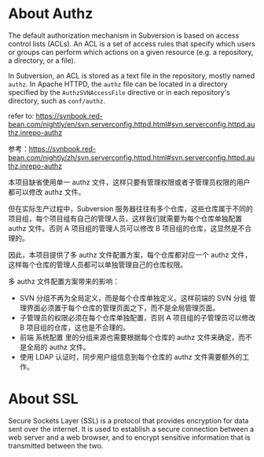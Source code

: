 # About Authz

The default authorization mechanism in Subversion is based on access control lists (ACLs). An ACL is a set of access rules that specify which users or groups can perform which actions on a given resource (e.g. a repository, a directory, or a file).

In Subversion, an ACL is stored as a text file in the repository, mostly named `authz`. In Apache HTTPD, the `authz` file can be located in a directory specified by the `AuthzSVNAccessFile` directive or in each repository's directory, such as `conf/authz`.

refer to: https://svnbook.red-bean.com/nightly/en/svn.serverconfig.httpd.html#svn.serverconfig.httpd.authz.inrepo-authz

参考：https://svnbook.red-bean.com/nightly/zh/svn.serverconfig.httpd.html#svn.serverconfig.httpd.authz.inrepo-authz

本项目缺省使用单一 authz 文件，这样只要有管理权限或者子管理员权限的用户都可以修改 authz 文件。

但在实际生产过程中，Subversion 服务器往往有多个仓库，这些仓库属于不同的项目组，每个项目组有自己的管理人员，这样我们就需要为每个仓库单独配置 authz 文件。否则 A 项目组的管理人员可以修改 B 项目组的仓库，这显然是不合理的。

因此，本项目提供了多 authz 文件配置方案，每个仓库都对应一个 authz 文件，这样每个仓库的管理人员都可以单独管理自己的仓库权限。

多 authz 文件配置方案带来的影响：

- SVN 分组不再为全局定义，而是每个仓库单独定义。这样前端的 SVN 分组 管理界面必须置于每个仓库的管理页面之下，而不是全局管理页面。
- 子管理员的权限必须在每个仓库单独配置，否则 A 项目组的子管理员可以修改 B 项目组的仓库，这也是不合理的。
- 前端 系统配置 里的分组来源也需要根据每个仓库的 authz 文件来确定，而不是全局的 authz 文件。
- 使用 LDAP 认证时，同步用户组信息到每个仓库的 authz 文件需要额外的工作。

# About SSL

Secure Sockets Layer (SSL) is a protocol that provides encryption for data sent over the internet. It is used to establish a secure connection between a web server and a web browser, and to encrypt sensitive information that is transmitted between the two.
